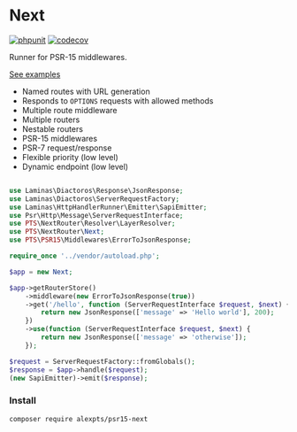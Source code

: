 # Next

[![phpunit](https://github.com/alexpts/psr15-next/actions/workflows/phpunit.yml/badge.svg?branch=master)](https://github.com/alexpts/psr15-next/actions/workflows/phpunit.yml)
[![codecov](https://codecov.io/gh/alexpts/psr15-next/branch/master/graph/badge.svg?token=14L6IJA5UE)](https://codecov.io/gh/alexpts/psr15-next)


Runner for PSR-15 middlewares.


[See examples](https://github.com/alexpts/psr15-next/tree/master/examples)


* Named routes with URL generation
* Responds to `OPTIONS` requests with allowed methods
* Multiple route middleware
* Multiple routers
* Nestable routers
* PSR-15 middlewares
* PSR-7 request/response
* Flexible priority (low level)
* Dynamic endpoint (low level)


```php

use Laminas\Diactoros\Response\JsonResponse;
use Laminas\Diactoros\ServerRequestFactory;
use Laminas\HttpHandlerRunner\Emitter\SapiEmitter;
use Psr\Http\Message\ServerRequestInterface;
use PTS\NextRouter\Resolver\LayerResolver;
use PTS\NextRouter\Next;
use PTS\PSR15\Middlewares\ErrorToJsonResponse;

require_once '../vendor/autoload.php';

$app = new Next;

$app->getRouterStore()
    ->middleware(new ErrorToJsonResponse(true))
    ->get('/hello', function (ServerRequestInterface $request, $next) {
        return new JsonResponse(['message' => 'Hello world'], 200);
    })
    ->use(function (ServerRequestInterface $request, $next) {
        return new JsonResponse(['message' => 'otherwise']);
    });

$request = ServerRequestFactory::fromGlobals();
$response = $app->handle($request);
(new SapiEmitter)->emit($response);

```


### Install

`composer require alexpts/psr15-next`
